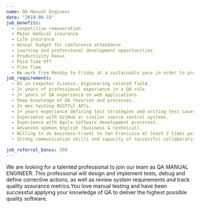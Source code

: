 ```yaml
---
name: QA Manual Engineer
date: "2019-08-15"
job_benefits:
  - Competitive remuneration
  - Major medical insurance
  - Life insurance
  - Annual budget for conference attendance
  - Learning and professional development opportunities
  - Productivity bonus
  - Paid Time Off
  - Flex Time
  - We work from Monday to Friday at a sustainable pace in order to provide a good work/life balance
job_requirements:
  - BS in Computer Science, Engineering related field.
  - 2+ years of professional experience in a QA role.
  - 2+ years of QA experience on web applications.
  - Deep knowledge of QA theories and processes.
  - 3+ mos testing RESTful APIs.
  - 1+ years experience defining test strategies and writing test cases.
  - Experience with GitHub or similar source control systems.
  - Experience with Agile software development processes.
  - Advanced spoken English (business & technical).
  - Willing to do business-travel to San Francisco at least 2 times per year.
  - Strong communication skills and capacity of successful collaboration with cross-functional teams.

job_referral_bonus: 500
---
```

We are looking for a talented professional to join our team as QA MANUAL ENGINEER. This professional will design and implement tests, debug and define corrective actions, as well as review system requirements and track quality assurance metrics.You love manual testing and have been successful applying your knowledge of QA to deliver the highest possible quality software.

